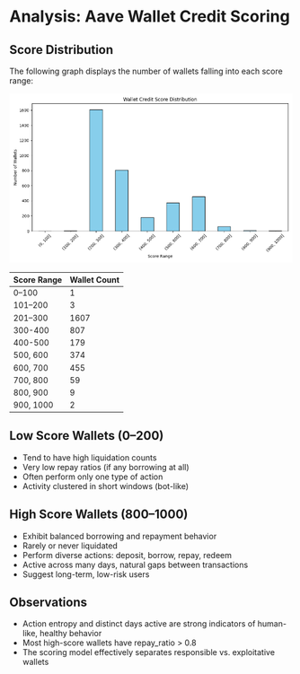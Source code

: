 # Analysis: Aave Wallet Credit Scoring

## Score Distribution

The following graph displays the number of wallets falling into each score range:

![Score Histogram](score_distribution.png)

| Score Range | Wallet Count |
|-------------|--------------|
| 0–100       | 1            |
| 101–200     | 3            |
| 201–300     | 1607         |
| 300-400     | 807          |
| 400-500     | 179          |
| 500, 600    | 374          |
| 600, 700    | 455          |
| 700, 800    | 59           |
| 800, 900    | 9            |
| 900, 1000   | 2            |

## Low Score Wallets (0–200)

- Tend to have high liquidation counts
- Very low repay ratios (if any borrowing at all)
- Often perform only one type of action
- Activity clustered in short windows (bot-like)

## High Score Wallets (800–1000)

- Exhibit balanced borrowing and repayment behavior
- Rarely or never liquidated
- Perform diverse actions: deposit, borrow, repay, redeem
- Active across many days, natural gaps between transactions
- Suggest long-term, low-risk users

## Observations

- Action entropy and distinct days active are strong indicators of human-like, healthy behavior
- Most high-score wallets have repay_ratio > 0.8
- The scoring model effectively separates responsible vs. exploitative wallets
